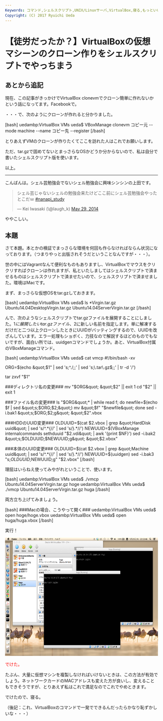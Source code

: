 ```yaml
---
Keywords: コマンド,シェルスクリプト,UNIX/Linuxサーバ,VirtualBox,寝る,もっといい方法ないですか？
Copyright: (C) 2017 Ryuichi Ueda
---
```


# 【徒労だったか？】VirtualBoxの仮想マシーンのクローン作りをシェルスクリプトでやっちまう
<h2>あとから追記</h2>

現在、この記事がきっかけでVirtualBox clonevmでクローン簡単に作れないかという話になってます。Facebookで。

・・・で、次のようにクローンが作れると分かりました。

[bash]
uedambp:VirtualBox VMs ueda$ VBoxManage clonevm コピー元 --mode machine --name コピー先 --register
[/bash]

とりあえずVMのクローンが作りたくてここを訪れた人はこれでお願いします。

ただ、tar.gzで固めてないとまっさらなOSかどうか分からないので、私は自分で書いたシェルスクリプト版を使います。

以上。


<hr />

こんばんは。シェル芸勉強会でないシェル勉強会に興味シンシンの上田です。

<blockquote class="twitter-tweet" data-partner="tweetdeck"><p>シェル芸じゃないシェルの勉強会来たけどここ前にシェル芸勉強会やったとこだｗ <a href="https://twitter.com/search?q=%23nanapi_study&amp;src=hash">#nanapi_study</a></p>&mdash; Kei Iwasaki (\@laugh_k) <a href="https://twitter.com/laugh_k/statuses/471959638506602496">May 29, 2014</a></blockquote>
<script async src="//platform.twitter.com/widgets.js" charset="utf-8"></script>

ややこしい。

<h2>本題</h2>

さて本題。本とかの検証でまっさらな環境を何回も作らなければならん状況になっております。（つまりやっと出版されそうだということなんですが・・・）。

世の中にはVagrantなんて便利なものもありますし、VirtualBoxでマウスをクリクリすればクローンは作れますが、私といたしましてはシェルスクリプトで済ませるものはシェルスクリプトで済ませたいので、シェルスクリプトで済ませました。環境はMacです。

まず、まっさらな仮想OSをtar.gzしておきます。

<!--more-->

[bash]
uedambp:VirtualBox VMs ueda$ ls *Virgin.tar.gz
Ubuntu14.04DesktopVirgin.tar.gz Ubuntu14.04ServerVirgin.tar.gz
[/bash]

んで、次のようなシェルスクリプトでtar.gzファイルを展開することにしました。$1に展開したいtar.gzファイル、$2に新しい名前を指定します。単に解凍するだけだと二つ以上クローンしたときにUUIDがバッティングするので、UUIDを改ざんしています。エラー処理もショボく、力技なので解説するほどのものでもないですが、面白い所では、uuidgenコマンドでしょうか。あと、VirtualBox付属のVBoxManageコマンド。

[bash]
uedambp:VirtualBox VMs ueda$ cat vmcp 
#!/bin/bash -xv

ORG=$(echo &quot;$1&quot; | sed 's;^./;;' | sed 's;\\.tar\\.gz$;;' | tr -d '/')

tar zxvf &quot;$1&quot;

###ディレクトリ名の変更###
mv &quot;$ORG&quot; &quot;$2&quot; || exit 1
cd &quot;$2&quot; || exit 1

###ファイル名の変更###
ls &quot;$ORG&quot;* |
while read f; do
 newfile=$(echo $f | sed &quot;s;$ORG;$2;&quot;)
 mv &quot;$f&quot; &quot;$newfile&quot;
done
sed -i.bak1 &quot;s;$ORG;$2;g&quot; &quot;$2&quot;.vbox

###HDDのUUID変更###
OLDUUID=$(cat $2.vbox | grep &quot;HardDisk uuid&quot; | sed 's/^.*{//' | sed 's/}.*//')
NEWUUID=$(VBoxManage internalcommands sethduuid &quot;$2.vdi&quot; | awk '{print $NF}')
sed -i.bak2 &quot;s;$OLDUUID;$NEWUUID;g&quot; &quot;$2.vbox&quot;

###本体のUUID変更###
OLDUUID=$(cat $2.vbox | grep &quot;Machine uuid&quot; | sed 's/^.*{//' | sed 's/}.*//')
NEWUUID=$(uuidgen)
sed -i.bak3 &quot;s;$OLDUUID;$NEWUUID;g&quot; &quot;$2.vbox&quot;
[/bash]

理屈はいらねえ使ってみやがれということで、使います。

[bash]
uedambp:VirtualBox VMs ueda$ ./vmcp Ubuntu14.04ServerVirgin.tar.gz hoge
uedambp:VirtualBox VMs ueda$ ./vmcp Ubuntu14.04ServerVirgin.tar.gz huga
[/bash]

両方立ち上げてみましょう。

[bash]
###Macの場合、こうやって開く###
uedambp:VirtualBox VMs ueda$ open hoge/hoge.vbox
uedambp:VirtualBox VMs ueda$ open huga/huga.vbox
[/bash]

実行！

<a href="スクリーンショット-2014-05-29-22.13.42.png"><img src="スクリーンショット-2014-05-29-22.13.42-1024x640.png" alt="スクリーンショット 2014-05-29 22.13.42" width="625" height="390" class="aligncenter size-large wp-image-3185" /></a>

<span style="color:red">でけた。</span>

たぶん、大量に仮想マシンを複製しなければいけないときは、この方法が有効でしょう。ネットワークカードのMACアドレスも変えた方が良いし、変えることもできそうですが、とりあえず私はこれで満足なのでこれでやめときます。


でけたので、寝る。

（後記：これ、VirtualBoxのコマンドで一発でできるんだったらかなり恥ずかしいな・・・）
